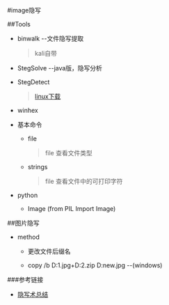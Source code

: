 #image隐写

##Tools

* binwalk --文件隐写提取

    > kali自带

* StegSolve --java版，隐写分析

* StegDetect

    > <a href='http://www.codeforge.cn/article/149993'>linux下载</a>

* winhex  

* 基本命令

    + file
    
        > file <filename> 查看文件类型
    
    + strings

        > file <filename> 查看文件中的可打印字符

* python

    + Image (from PIL Import Image)


##图片隐写

* method
    
    + 更改文件后缀名

    + copy /b D:1.jpg+D:2.zip D:new.jpg --(windows)

###参考链接

* <a href='http://drops.wooyun.org/tips/4862'>隐写术总结</a>
